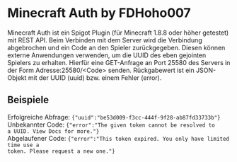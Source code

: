 # Minecraft Auth by FDHoho007
Minecraft Auth ist ein Spigot Plugin (für Minecraft 1.8.8 oder höher getestet) mit REST API. Beim Verbinden mit dem Server wird die Verbindung abgebrochen und ein Code an den Spieler zurückgegeben. Diesen können externe Anwendungen verwenden, um die UUID des eben gejointen Spielers zu erhalten. Hierfür eine GET-Anfrage an Port 25580 des Servers in der Form Adresse:25580/&lt;Code&gt; senden. Rückgabewert ist ein JSON-Objekt mit der UUID (uuid) bzw. einem Fehler (error).
## Beispiele
Erfolgreiche Abfrage:
<code>{"uuid":"be53d009-f3cc-444f-9f28-ab87fd33733b"}</code><br>
Unbekannter Code: <code>{"error":"The given token cannot be resolved to a UUID. View Docs for more."}</code><br>
Abgelaufener Code: <code>{"error":"This token expired. You only have limited time use a token. Please request a new one."}</code>